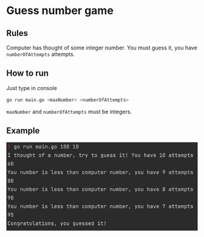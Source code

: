 # Guess number game

## Rules
Computer has thought of some integer number. You must guess it, you have `numberOfAttempts` attempts.

## How to run
Just type in console
```bash
go run main.go <maxNumber> <numberOfAttempts>
```
`maxNumber` and `numberOfAttempts` must be integers.

## Example
![.](./imgs/example.png)